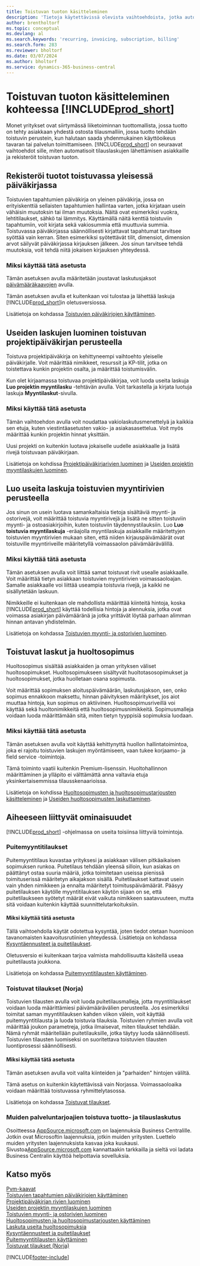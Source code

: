 ```yaml
---
title: Toistuvan tuoton käsitteleminen
description: 'Tietoja käytettävissä olevista vaihtoehdoista, jotka automatisoivat tilauslaskujen lähettämisen asiakkaille ja rekisteröivät toistuvan tuoton.'
author: brentholtorf
ms.topic: conceptual
ms.devlang: al
ms.search.keywords: 'recurring, invoicing, subscription, billing'
ms.search.form: 283
ms.reviewer: bholtorf
ms.date: 03/07/2024
ms.author: bholtorf
ms.service: dynamics-365-business-central
---
```

# <a name="work-with-recurring-revenue-in-"></a>Toistuvan tuoton käsitteleminen kohteessa [!INCLUDE[prod_short](includes/prod_short.md)]

Monet yritykset ovat siirtymässä liiketoiminnan tuottomallista, jossa tuotto on tehty asiakkaan yhdestä ostosta tilausmalliin, jossa tuotto tehdään toistuvin perustein, kun halutaan saada yhdenmukainen käyttöoikeus tavaran tai palvelun toimittamiseen.
[!INCLUDE[prod_short](includes/prod_short.md)] on seuraavat vaihtoehdot sille, miten automatisoit tilauslaskujen lähettämisen asiakkaille ja rekisteröit toistuvan tuoton. 

## <a name="register-revenue-with-a-recurring-general-journal"></a>Rekisteröi tuotot toistuvassa yleisessä päiväkirjassa

Toistuvien tapahtumien päiväkirja on yleinen päiväkirja, jossa on erityiskenttiä sellaisten tapahtumien hallintaa varten, jotka kirjataan usein vähäisin muutoksin tai ilman muutoksia. Näitä ovat esimerkiksi vuokra, lehtitilaukset, sähkö tai lämmitys. Käyttämällä näitä kenttiä toistuviin tapahtumiin, voit kirjata sekä vakiosummia että muuttuvia summia. Toistuvassa päiväkirjassa säännöllisesti kirjattavat tapahtumat tarvitsee syöttää vain kerran. Siten esimerkiksi syötettävät tilit, dimensiot, dimension arvot säilyvät päiväkirjassa kirjauksen jälkeen. Jos sinun tarvitsee tehdä muutoksia, voit tehdä niitä jokaisen kirjauksen yhteydessä.

### <a name="why-use-this-option"></a>Miksi käyttää tätä asetusta

Tämän asetuksen avulla määritetään joustavat laskutusjaksot [päivämääräkaavojen](ui-enter-date-ranges.md#use-date-formulas) avulla.

Tämän asetuksen avulla et kuitenkaan voi tulostaa ja lähettää laskuja [!INCLUDE[prod_short](includes/prod_short.md)]in oletusversiossa.  

Lisätietoja on kohdassa [Toistuvien päiväkirjojen käyttäminen](ui-work-general-journals.md#work-with-recurring-journals).  

## <a name="create-multiple-invoices-based-on-a-recurring-project-journal"></a>Useiden laskujen luominen toistuvan projektipäiväkirjan perusteella

Toistuva projektipäiväkirja on kehittyneempi vaihtoehto yleiselle päiväkirjalle. Voit määrittää nimikkeet, resurssit ja KP-tilit, jotka on toistettava kunkin projektin osalta, ja määrittää toistumisvälin.  

Kun olet kirjaamassa toistuvaa projektipäiväkirjaa, voit luoda useita laskuja **Luo projektin myyntilasku** -tehtävän avulla. Voit tarkastella ja kirjata luotuja laskuja **Myyntilaskut**-sivulla.

### <a name="why-use-this-option-1"></a>Miksi käyttää tätä asetusta

Tämän vaihtoehdon avulla voit noudattaa vakiolaskutusmenettelyä ja kaikkia sen etuja, kuten viestintäasetusten vakio- ja asiakasasettelua. Voit myös määrittää kunkin projektin hinnat yksittäin.

Uusi projekti on kuitenkin luotava jokaiselle uudelle asiakkaalle ja lisätä rivejä toistuvaan päiväkirjaan. 

Lisätietoja on kohdissa [Projektipäiväkirjarivien luominen](projects-how-record-job-usage.md#to-create-project-journal-lines-manually) ja [Useiden projektin myyntilaskujen luominen](projects-how-invoice-jobs.md#to-create-multiple-project-sales-invoices).

## <a name="create-multiple-invoices-based-on-recurring-sales-lines"></a>Luo useita laskuja toistuvien myyntirivien perusteella

Jos sinun on usein luotava samankaltaisia tietoja sisältäviä myynti- ja ostorivejä, voit määrittää toistuvia myyntirivejä ja lisätä ne sitten toistuviin myynti- ja ostoasiakirjoihin, kuten toistuviin täydennystilauksiin. Luo **Luo toistuvia myyntilaskuja** -eräajolla myyntilaskuja asiakkaille määritettyjen toistuvien myyntirivien mukaan siten, että niiden kirjauspäivämäärät ovat toistuville myyntiriveille määritetyllä voimassaolon päivämäärävälillä.  

### <a name="why-use-this-option-2"></a>Miksi käyttää tätä asetusta

Tämän asetuksen avulla voit liittää samat toistuvat rivit usealle asiakkaalle. Voit määrittää tietyn asiakkaan toistuvien myyntirivien voimassaoloajan. Samalle asiakkaalle voi liittää useampia toistuvia rivejä, ja kaikki ne sisällytetään laskuun.

Nimikkeille ei kuitenkaan ole mahdollista määrittää kiinteitä hintoja, koska [!INCLUDE[prod_short](includes/prod_short.md)] käyttää todellisia hintoja ja alennuksia, jotka ovat voimassa asiakirjan päivämääränä ja jotka yrittävät löytää parhaan alimman hinnan antavan yhdistelmän.  

Lisätietoja on kohdassa [Toistuvien myynti- ja ostorivien luominen](sales-how-work-standard-lines.md).

## <a name="recurring-invoices-with-service-contract"></a>Toistuvat laskut ja huoltosopimus

Huoltosopimus sisältää asiakkaiden ja oman yrityksen väliset huoltosopimukset. Huoltosopimukseen sisältyvät huoltotasosopimukset ja huoltosopimukset, jotka huolletaan osana sopimusta.  

Voit määrittää sopimuksen aloituspäivämäärän, laskutusjakson, sen, onko sopimus ennakkoon maksettu, hinnan päivityksen määritykset, jos aiot muuttaa hintoja, kun sopimus on aktiivinen. Huoltosopimusriveillä voi käyttää sekä huoltonimikkeitä että huoltosopimusnimikkeitä.
Sopimusmalleja voidaan luoda määrittämään sitä, miten tietyn tyyppisiä sopimuksia luodaan.  

### <a name="why-use-this-option-3"></a>Miksi käyttää tätä asetusta

Tämän asetuksen avulla voit käyttää kehittynyttä huollon hallintatoimintoa, joka ei rajoitu toistuvien laskujen myöntämiseen, vaan tukee korjaamo- ja field service -toimintoja.

Tämä toiminto vaatii kuitenkin Premium-lisenssin. Huoltohallinnon määrittäminen ja ylläpito ei välttämättä anna valtavia etuja yksinkertaisemmissa tilausskenaarioissa.  

Lisätietoja on kohdissa [Huoltosopimusten ja huoltosopimustarjousten käsitteleminen](service-how-to-create-service-contracts-and-service-contract-quotes.md) ja [Useiden huoltosopimusten laskuttaminen](service-how-create-invoices.md#to-invoice-several-service-contracts).

## <a name="related-features"></a>Aiheeseen liittyvät ominaisuudet
[!INCLUDE[prod_short](includes/prod_short.md)] -ohjelmassa on useita toisiinsa liittyviä toimintoja.

### <a name="blanket-sales-orders"></a>Puitemyyntitilaukset

Puitemyyntitilaus kuvastaa yrityksesi ja asiakkaan välisen pitkäaikaisen sopimuksen runkoa.
Puitetilaus tehdään yleensä silloin, kun asiakas on päättänyt ostaa suuria määriä, jotka toimitetaan useissa pienissä toimituserissä määritetyn aikajakson sisällä. Puitetilaukset kattavat usein vain yhden nimikkeen ja ennalta määritetyt toimituspäivämäärät. Pääsyy puitetilauksen käytölle myyntitilauksen käytön sijaan on se, että puitetilaukseen syötetyt määrät eivät vaikuta nimikkeen saatavuuteen, mutta sitä voidaan kuitenkin käyttää suunnittelutarkoituksiin.

#### <a name="why-use-this-option-4"></a>Miksi käyttää tätä asetusta

Tällä vaihtoehdolla käytät odotettua kysyntää, joten tiedot otetaan huomioon tavanomaisten kaavoitusrutiinien yhteydessä. Lisätietoja on kohdassa [Kysyntäennusteet ja puitetilaukset](design-details-central-concepts-of-the-planning-system.md#demand-forecasts-and-blanket-orders).  

Oletusversio ei kuitenkaan tarjoa valmista mahdollisuutta käsitellä useaa puitetilausta joukkona.

Lisätietoja on kohdassa [Puitemyyntitilausten käyttäminen](sales-how-to-create-blanket-sales-orders.md).

### <a name="recurring-orders-norway"></a>Toistuvat tilaukset (Norja)

Toistuvien tilausten avulla voit luoda puitetilausmalleja, jotta myyntitilaukset voidaan luoda määrittämiesi päivämäärävälien perusteella. Jos esimerkiksi toimitat saman myyntitilauksen kahden viikon välein, voit käyttää puitemyyntitilausta ja luoda toistuvia tilauksia.
Toistuvien ryhmien avulla voit määrittää joukon parametreja, jotka ilmaisevat, miten tilaukset tehdään. Nämä ryhmät määritellään puitetilauksille, jotka täytyy luoda säännöllisesti. Toistuvien tilausten luomiseksi on suoritettava toistuvien tilausten luontiprosessi säännöllisesti. 

#### <a name="why-use-this-option-5"></a>Miksi käyttää tätä asetusta

Tämän asetuksen avulla voit valita kiinteiden ja "parhaiden" hintojen väliltä.

Tämä asetus on kuitenkin käytettävissä vain Norjassa. Voimassaoloaika voidaan määrittää toistuvassa ryhmittelytasossa.

Lisätietoja on kohdassa [Toistuvat tilaukset](LocalFunctionality/Norway/recurring-orders.md).

### <a name="recurring-revenue-and-subscription-billing-by-other-providers"></a>Muiden palveluntarjoajien toistuva tuotto- ja tilauslaskutus

Osoitteessa [AppSource.microsoft.com](https://appsource.microsoft.com/) on laajennuksia Business Centralille. Jotkin ovat Microsoftin laajennuksia, jotkin muiden yritysten. Luettelo muiden yritysten laajennuksista kasvaa joka kuukausi. Sivustoa[AppSource.microsoft.com](https://go.microsoft.com/fwlink/?linkid=2081646) kannattaakin tarkkailla ja sieltä voi ladata Business Centralin käyttöä helpottavia sovelluksia.  

## <a name="see-also"></a>Katso myös

[Pvm-kaavat](ui-enter-date-ranges.md#use-date-formulas)  
[Toistuvien tapahtumien päiväkirjojen käyttäminen](ui-work-general-journals.md#work-with-recurring-journals)  
[Projektipäiväkirjan rivien luominen](projects-how-record-job-usage.md#to-create-project-journal-lines-manually)  
[Useiden projektin myyntilaskujen luominen](projects-how-invoice-jobs.md#to-create-multiple-project-sales-invoices)  
[Toistuvien myynti- ja ostorivien luominen](sales-how-work-standard-lines.md)  
[Huoltosopimusten ja huoltosopimustarjousten käyttäminen](service-how-to-create-service-contracts-and-service-contract-quotes.md)  
[Laskuta useita huoltosopimuksia](service-how-create-invoices.md#to-invoice-several-service-contracts)  
[Kysyntäennusteet ja puitetilaukset](design-details-central-concepts-of-the-planning-system.md#demand-forecasts-and-blanket-orders)  
[Puitemyyntitilausten käyttäminen](sales-how-to-create-blanket-sales-orders.md)  
[Toistuvat tilaukset (Norja)](LocalFunctionality/Norway/recurring-orders.md)  


[!INCLUDE[footer-include](includes/footer-banner.md)]
